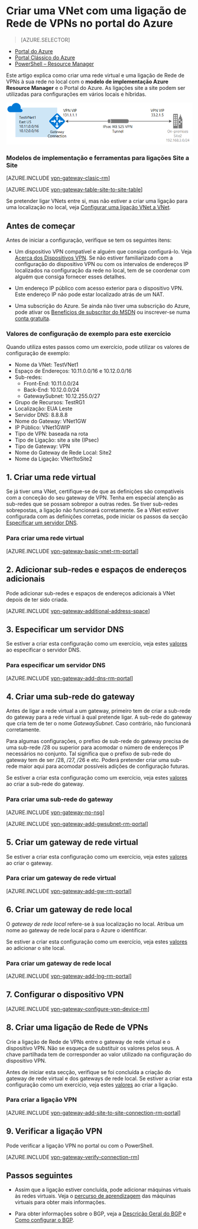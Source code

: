 <properties
   pageTitle="Criar uma rede virtual com uma ligação de Rede de VPNs utilizando o Azure Resource Manager e o Portal do Azure | Microsoft Azure"
   description="Como criar uma VNet com o modelo de implementação Resource Manager e ligá-la à sua rede local no local através de uma ligação de gateway de VPN S2S."
   services="vpn-gateway"
   documentationCenter="na"
   authors="cherylmc"
   manager="carmonm"
   editor=""
   tags="azure-resource-manager"/>

<tags
   ms.service="vpn-gateway"
   ms.devlang="na"
   ms.topic="hero-article"
   ms.tgt_pltfrm="na"
   ms.workload="infrastructure-services"
   ms.date="08/31/2016"
   ms.author="cherylmc"/>

# Criar uma VNet com uma ligação de Rede de VPNs no portal do Azure

> [AZURE.SELECTOR]
- [Portal do Azure](vpn-gateway-howto-site-to-site-resource-manager-portal.md)
- [Portal Clássico do Azure](vpn-gateway-site-to-site-create.md)
- [PowerShell – Resource Manager](vpn-gateway-create-site-to-site-rm-powershell.md)


Este artigo explica como criar uma rede virtual e uma ligação de Rede de VPNs à sua rede no local com o **modelo de implementação Azure Resource Manager** e o Portal do Azure. As ligações site a site podem ser utilizadas para configurações em vários locais e híbridas.

![Diagrama](./media/vpn-gateway-howto-site-to-site-resource-manager-portal/s2srmportal.png)



### Modelos de implementação e ferramentas para ligações Site a Site

[AZURE.INCLUDE [vpn-gateway-clasic-rm](../../includes/vpn-gateway-classic-rm-include.md)] 

[AZURE.INCLUDE [vpn-gateway-table-site-to-site-table](../../includes/vpn-gateway-table-site-to-site-include.md)] 

Se pretender ligar VNets entre si, mas não estiver a criar uma ligação para uma localização no local, veja [Configurar uma ligação VNet a VNet](vpn-gateway-vnet-vnet-rm-ps.md).

## Antes de começar

Antes de iniciar a configuração, verifique se tem os seguintes itens:

- Um dispositivo VPN compatível e alguém que consiga configurá-lo. Veja [Acerca dos Dispositivos VPN](vpn-gateway-about-vpn-devices.md). Se não estiver familiarizado com a configuração do dispositivo VPN ou com os intervalos de endereços IP localizados na configuração da rede no local, tem de se coordenar com alguém que consiga fornecer esses detalhes.

- Um endereço IP público com acesso exterior para o dispositivo VPN. Este endereço IP não pode estar localizado atrás de um NAT.
    
- Uma subscrição do Azure. Se ainda não tiver uma subscrição do Azure, pode ativar os [Benefícios de subscritor do MSDN](http://azure.microsoft.com/pricing/member-offers/msdn-benefits-details/) ou inscrever-se numa [conta gratuita](http://azure.microsoft.com/pricing/free-trial/).

### <a name="values"></a>Valores de configuração de exemplo para este exercício


Quando utiliza estes passos como um exercício, pode utilizar os valores de configuração de exemplo:

- Nome da VNet: TestVNet1
- Espaço de Endereços: 10.11.0.0/16 e 10.12.0.0/16
- Sub-redes: 
    - Front-End: 10.11.0.0/24
    - Back-End: 10.12.0.0/24
    - GatewaySubnet: 10.12.255.0/27
- Grupo de Recursos: TestRG1
- Localização: EUA Leste
- Servidor DNS: 8.8.8.8
- Nome do Gateway: VNet1GW
- IP Público: VNet1GWIP
- Tipo de VPN: baseada na rota
- Tipo de Ligação: site a site (IPsec)
- Tipo de Gateway: VPN
- Nome do Gateway de Rede Local: Site2
- Nome da Ligação: VNet1toSite2



## 1. Criar uma rede virtual 

Se já tiver uma VNet, certifique-se de que as definições são compatíveis com a conceção do seu gateway de VPN. Tenha em especial atenção as sub-redes que se possam sobrepor a outras redes. Se tiver sub-redes sobrepostas, a ligação não funcionará corretamente. Se a VNet estiver configurada com as definições corretas, pode iniciar os passos da secção [Especificar um servidor DNS](#dns).

### Para criar uma rede virtual

[AZURE.INCLUDE [vpn-gateway-basic-vnet-rm-portal](../../includes/vpn-gateway-basic-vnet-rm-portal-include.md)]  

## 2. Adicionar sub-redes e espaços de endereços adicionais

Pode adicionar sub-redes e espaços de endereços adicionais à VNet depois de ter sido criada.

[AZURE.INCLUDE [vpn-gateway-additional-address-space](../../includes/vpn-gateway-additional-address-space-include.md)] 

## <a name="dns"></a>3. Especificar um servidor DNS

Se estiver a criar esta configuração como um exercício, veja estes [valores](#values) ao especificar o servidor DNS.

### Para especificar um servidor DNS

[AZURE.INCLUDE [vpn-gateway-add-dns-rm-portal](../../includes/vpn-gateway-add-dns-rm-portal-include.md)]

## 4. Criar uma sub-rede do gateway

Antes de ligar a rede virtual a um gateway, primeiro tem de criar a sub-rede do gateway para a rede virtual à qual pretende ligar. A sub-rede do gateway que cria tem de ter o nome *GatewaySubnet*. Caso contrário, não funcionará corretamente. 

Para algumas configurações, o prefixo de sub-rede do gateway precisa de uma sub-rede /28 ou superior para acomodar o número de endereços IP necessários no conjunto. Tal significa que o prefixo de sub-rede do gateway tem de ser /28, /27, /26 e etc. Poderá pretender criar uma sub-rede maior aqui para acomodar possíveis adições de configuração futuras.

Se estiver a criar esta configuração como um exercício, veja estes [valores](#values) ao criar a sub-rede do gateway.

### Para criar uma sub-rede do gateway

[AZURE.INCLUDE [vpn-gateway-no-nsg](../../includes/vpn-gateway-no-nsg-include.md)] 

[AZURE.INCLUDE [vpn-gateway-add-gwsubnet-rm-portal](../../includes/vpn-gateway-add-gwsubnet-rm-portal-include.md)]

## 5. Criar um gateway de rede virtual

Se estiver a criar esta configuração como um exercício, veja estes [valores](#values) ao criar o gateway.

### Para criar um gateway de rede virtual

[AZURE.INCLUDE [vpn-gateway-add-gw-rm-portal](../../includes/vpn-gateway-add-gw-rm-portal-include.md)]

## 6. Criar um gateway de rede local

O *gateway de rede local* refere-se à sua localização no local. Atribua um nome ao gateway de rede local para o Azure o identificar. 

Se estiver a criar esta configuração como um exercício, veja estes [valores](#values) ao adicionar o site local.

### Para criar um gateway de rede local

[AZURE.INCLUDE [vpn-gateway-add-lng-rm-portal](../../includes/vpn-gateway-add-lng-rm-portal-include.md)]

## 7. Configurar o dispositivo VPN

[AZURE.INCLUDE [vpn-gateway-configure-vpn-device-rm](../../includes/vpn-gateway-configure-vpn-device-rm-include.md)]

## 8. Criar uma ligação de Rede de VPNs

Crie a ligação de Rede de VPNs entre o gateway de rede virtual e o dispositivo VPN. Não se esqueça de substituir os valores pelos seus. A chave partilhada tem de corresponder ao valor utilizado na configuração do dispositivo VPN. 

Antes de iniciar esta secção, verifique se foi concluída a criação do gateway de rede virtual e dos gateways de rede local. Se estiver a criar esta configuração como um exercício, veja estes [valores](#values) ao criar a ligação.

### Para criar a ligação VPN


[AZURE.INCLUDE [vpn-gateway-add-site-to-site-connection-rm-portal](../../includes/vpn-gateway-add-site-to-site-connection-rm-portal-include.md)]

## 9. Verificar a ligação VPN

Pode verificar a ligação VPN no portal ou com o PowerShell.

[AZURE.INCLUDE [vpn-gateway-verify-connection-rm](../../includes/vpn-gateway-verify-connection-rm-include.md)]

## Passos seguintes

- Assim que a ligação estiver concluída, pode adicionar máquinas virtuais às redes virtuais. Veja o [percurso de aprendizagem](https://azure.microsoft.com/documentation/learning-paths/virtual-machines) das máquinas virtuais para obter mais informações.

- Para obter informações sobre o BGP, veja a [Descrição Geral do BGP](vpn-gateway-bgp-overview.md) e [Como configurar o BGP](vpn-gateway-bgp-resource-manager-ps.md).



<!--HONumber=ago16_HO5-->



